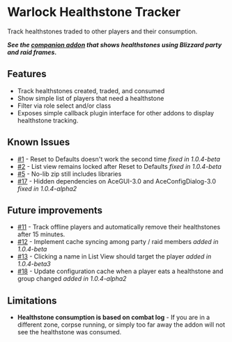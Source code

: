 # Warlock Healthstone Tracker
Track healthstones traded to other players and their consumption.

***See the [companion addon](https://www.curseforge.com/wow/addons/warlock-healthstone-tracker-blizzui) that shows healthstones using Blizzard party and raid frames.***


## Features
* Track healthstones created, traded, and consumed
* Show simple list of players that need a healthstone
* Filter via role select and/or class
* Exposes simple callback plugin interface for other addons to display healthstone tracking.


## Known Issues
* [#1] - Reset to Defaults doesn't work the second time *fixed in 1.0.4-beta*
* [#2] - List view remains locked after Reset to Defaults *fixed in 1.0.4-beta*
* [#5] - No-lib zip still includes libraries
* [#17] - Hidden dependencies on AceGUI-3.0 and AceConfigDialog-3.0 *fixed in 1.0.4-alpha2*

[#1]: https://www.curseforge.com/wow/addons/warlock-healthstone-tracker/issues/1
[#2]: https://www.curseforge.com/wow/addons/warlock-healthstone-tracker/issues/2
[#5]: https://www.curseforge.com/wow/addons/warlock-healthstone-tracker/issues/5
[#17]: https://www.curseforge.com/wow/addons/warlock-healthstone-tracker/issues/17


## Future improvements
* [#11] - Track offline players and automatically remove their healthstones after 15 minutes.
* [#12] - Implement cache syncing among party / raid members *added in 1.0.4-beta*
* [#13] - Clicking a name in List View should target the player *added in 1.0.4-beta3*
* [#18] - Update configuration cache when a player eats a healthstone and group changed *added in 1.0.4-alpha2*

[#11]: https://www.curseforge.com/wow/addons/warlock-healthstone-tracker/issues/11
[#12]: https://www.curseforge.com/wow/addons/warlock-healthstone-tracker/issues/12
[#13]: https://www.curseforge.com/wow/addons/warlock-healthstone-tracker/issues/13
[#18]: https://www.curseforge.com/wow/addons/warlock-healthstone-tracker/issues/18

## Limitations
* **Healthstone consumption is based on combat log** - If you are in a different zone, corpse running, or simply too far away the addon will not see the healthstone was consumed.
